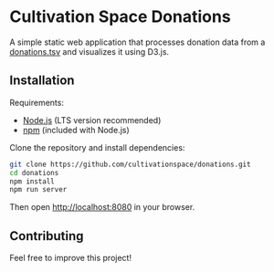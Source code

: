 # Cultivation Space Donations

A simple static web application that processes donation data from a [donations.tsv](web/donations.tsv) and visualizes it using D3.js.

## Installation

Requirements:

- [Node.js](https://nodejs.org/) (LTS version recommended)
- [npm](https://www.npmjs.com/) (included with Node.js)

Clone the repository and install dependencies:

```bash
git clone https://github.com/cultivationspace/donations.git
cd donations
npm install
npm run server
```

Then open [http://localhost:8080](http://localhost:8080) in your browser.

## Contributing

Feel free to improve this project!
